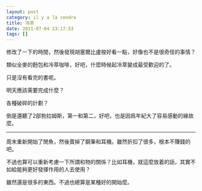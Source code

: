 ```yaml
---
layout: post
category: il y a là cendre
title: 冷萃
date: 2021-07-04 23:17:53
tags: []
---
```


修改了一下的時間，然後發現胡塞爾比盧梭好看一點，好像也不是很奇怪的事情？

類似全麥的麪包和冷萃咖啡，好吧，什麼時候起冷萃變成最受歡迎的了。

只是沒有看完的書呢。

明天應該需要完成什麼？

各種破碎的計劃？

倒是還聽了2部勃拉姆斯，第一和第二，好吧，也是因爲年紀大了容易感動的緣故麼。

------

周末重新開始了閒魚，然後賣掉了鋼筆和耳機。雖然折扣了很多，根本不賺錢的吧。

不過也算可以重新考慮一下所謂和物的關係？比如耳機，就這麼放着的話，其實不如給能夠更好發揮作用的人去使用？

雖然還是很多的東西。不過也總算是某種好的開始麼。




